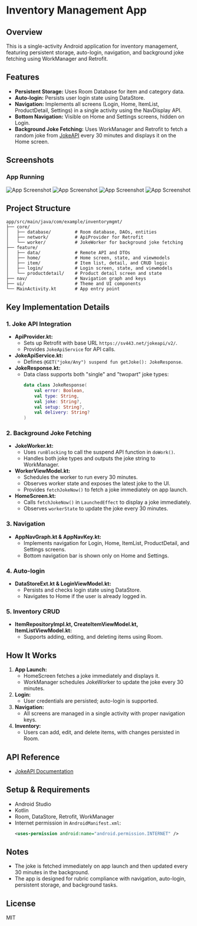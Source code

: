 # Inventory Management App

## Overview
This is a single-activity Android application for inventory management, featuring persistent storage, auto-login, navigation, and background joke fetching using WorkManager and Retrofit.

## Features
- **Persistent Storage:** Uses Room Database for item and category data.
- **Auto-login:** Persists user login state using DataStore.
- **Navigation:** Implements all screens (Login, Home, ItemList, ProductDetail, Settings) in a single activity using the NavDisplay API.
- **Bottom Navigation:** Visible on Home and Settings screens, hidden on Login.
- **Background Joke Fetching:** Uses WorkManager and Retrofit to fetch a random joke from [JokeAPI](https://sv443.net/jokeapi/v2/joke/Any) every 30 minutes and displays it on the Home screen.

## Screenshots

### App Running
![App Screenshot](screenshot/first_screenshot.png)
![App Screenshot](screenshot/second_screenshot.png)
![App Screenshot](screenshot/third_screenshot.png)
![App Screenshot](screenshot/fourth_screenshot.png)

## Project Structure
```
app/src/main/java/com/example/inventorymgmt/
├── core/
│   ├── database/         # Room database, DAOs, entities
│   ├── network/          # ApiProvider for Retrofit
│   └── worker/           # JokeWorker for background joke fetching
├── feature/
│   ├── data/             # Remote API and DTOs
│   ├── home/             # Home screen, state, and viewmodels
│   ├── item/             # Item list, detail, and CRUD logic
│   ├── login/            # Login screen, state, and viewmodels
│   └── productdetail/    # Product detail screen and state
├── nav/                  # Navigation graph and keys
├── ui/                   # Theme and UI components
└── MainActivity.kt       # App entry point
```

## Key Implementation Details

### 1. Joke API Integration
- **ApiProvider.kt:**
  - Sets up Retrofit with base URL `https://sv443.net/jokeapi/v2/`.
  - Provides `JokeApiService` for API calls.
- **JokeApiService.kt:**
  - Defines `@GET("joke/Any") suspend fun getJoke(): JokeResponse`.
- **JokeResponse.kt:**
  - Data class supports both "single" and "twopart" joke types:
    ```kotlin
    data class JokeResponse(
        val error: Boolean,
        val type: String,
        val joke: String?,
        val setup: String?,
        val delivery: String?
    )
    ```

### 2. Background Joke Fetching
- **JokeWorker.kt:**
  - Uses `runBlocking` to call the suspend API function in `doWork()`.
  - Handles both joke types and outputs the joke string to WorkManager.
- **WorkerViewModel.kt:**
  - Schedules the worker to run every 30 minutes.
  - Observes worker state and exposes the latest joke to the UI.
  - Provides `fetchJokeNow()` to fetch a joke immediately on app launch.
- **HomeScreen.kt:**
  - Calls `fetchJokeNow()` in `LaunchedEffect` to display a joke immediately.
  - Observes `workerState` to update the joke every 30 minutes.

### 3. Navigation
- **AppNavGraph.kt & AppNavKey.kt:**
  - Implements navigation for Login, Home, ItemList, ProductDetail, and Settings screens.
  - Bottom navigation bar is shown only on Home and Settings.

### 4. Auto-login
- **DataStoreExt.kt & LoginViewModel.kt:**
  - Persists and checks login state using DataStore.
  - Navigates to Home if the user is already logged in.

### 5. Inventory CRUD
- **ItemRepositoryImpl.kt, CreateItemViewModel.kt, ItemListViewModel.kt:**
  - Supports adding, editing, and deleting items using Room.

## How It Works
1. **App Launch:**
   - HomeScreen fetches a joke immediately and displays it.
   - WorkManager schedules JokeWorker to update the joke every 30 minutes.
2. **Login:**
   - User credentials are persisted; auto-login is supported.
3. **Navigation:**
   - All screens are managed in a single activity with proper navigation keys.
4. **Inventory:**
   - Users can add, edit, and delete items, with changes persisted in Room.

## API Reference
- [JokeAPI Documentation](https://sv443.net/jokeapi/v2/)

## Setup & Requirements
- Android Studio
- Kotlin
- Room, DataStore, Retrofit, WorkManager
- Internet permission in `AndroidManifest.xml`:
  ```xml
  <uses-permission android:name="android.permission.INTERNET" />
  ```

## Notes
- The joke is fetched immediately on app launch and then updated every 30 minutes in the background.
- The app is designed for rubric compliance with navigation, auto-login, persistent storage, and background tasks.

## License
MIT

